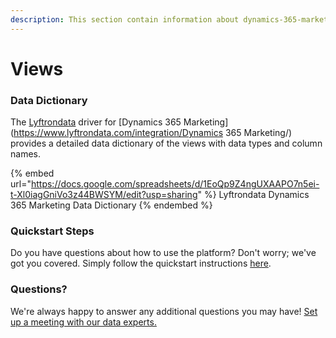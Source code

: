 ```yaml
---
description: This section contain information about dynamics-365-marketing connector views information
---
```


# Views

### Data Dictionary

The [Lyftrondata](https://www.lyftrondata.com/) driver for [Dynamics 365 Marketing](https://www.lyftrondata.com/integration/Dynamics 365 Marketing/)[ ](https://www.lyftrondata.com/integration/dynamics-365-marketing/)provides a detailed data dictionary of the views with data types and column names.

{% embed url="https://docs.google.com/spreadsheets/d/1EoQp9Z4ngUXAAPO7n5ei-t-Xl0iagGniVo3z44BWSYM/edit?usp=sharing" %}
Lyftrondata Dynamics 365 Marketing Data Dictionary
{% endembed %}

### Quickstart Steps

Do you have questions about how to use the platform? Don't worry; we've got you covered. Simply follow the quickstart instructions [here](../../../../quickstart-steps.md).

### Questions? <a href="#questions" id="questions"></a>

We're always happy to answer any additional questions you may have! [Set up a meeting with our data experts.](https://www.lyftrondata.com/book-a-meeting/)


